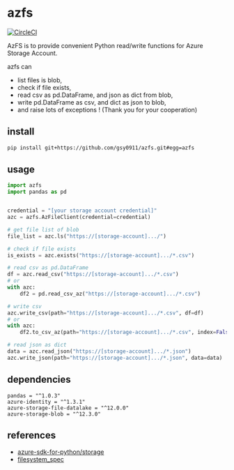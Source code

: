# azfs

[![CircleCI](https://circleci.com/gh/gsy0911/azfs.svg?style=svg&circle-token=ccd8e1ece489b247bcaac84861ae725b0f89a605)](https://circleci.com/gh/gsy0911/azfs)

AzFS is to provide convenient Python read/write functions for Azure Storage Account.

azfs can

* list files is blob,
* check if file exists,
* read csv as pd.DataFrame, and json as dict from blob,
* write pd.DataFrame as csv, and dict as json to blob,
* and raise lots of exceptions ! (Thank you for your cooperation)

## install

```bash
pip install git+https://github.com/gsy0911/azfs.git#egg=azfs
```

## usage

```python
import azfs
import pandas as pd


credential = "[your storage account credential]"
azc = azfs.AzFileClient(credential=credential)

# get file list of blob
file_list = azc.ls("https://[storage-account].../")

# check if file exists
is_exists = azc.exists("https://[storage-account].../*.csv")

# read csv as pd.DataFrame
df = azc.read_csv("https://[storage-account].../*.csv")
# or
with azc:
    df2 = pd.read_csv_az("https://[storage-account].../*.csv")

# write csv
azc.write_csv(path="https://[storage-account].../*.csv", df=df)
# or
with azc:
    df2.to_csv_az(path="https://[storage-account].../*.csv", index=False)

# read json as dict
data = azc.read_json("https://[storage-account].../*.json")
azc.write_json(path="https://[storage-account].../*.json", data=data)
```

## dependencies

```
pandas = "^1.0.3"
azure-identity = "^1.3.1"
azure-storage-file-datalake = "^12.0.0"
azure-storage-blob = "^12.3.0"
```

## references

* [azure-sdk-for-python/storage](https://github.com/Azure/azure-sdk-for-python/tree/master/sdk/storage)
* [filesystem_spec](https://github.com/intake/filesystem_spec)